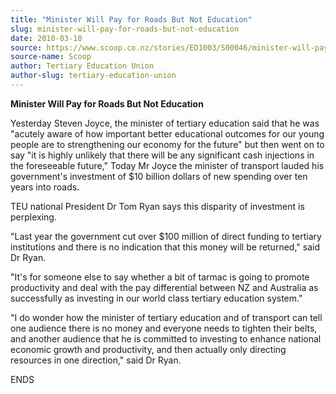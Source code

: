 ```yaml
---
title: "Minister Will Pay for Roads But Not Education"
slug: minister-will-pay-for-roads-but-not-education
date: 2010-03-10
source: https://www.scoop.co.nz/stories/ED1003/S00046/minister-will-pay-for-roads-but-not-education.htm
source-name: Scoop
author: Tertiary Education Union
author-slug: tertiary-education-union
---
```


<p><b>Minister Will Pay for Roads But Not
Education</b></p>

<p>Yesterday Steven Joyce, the minister of
tertiary education said that he was "acutely aware of how
important better educational outcomes for our young people
are to strengthening our economy for the future" but then
went on to say "it is highly unlikely that there will be any
significant cash injections in the foreseeable future,"
Today Mr Joyce the minister of transport lauded his
government's investment of $10 billion dollars of new
spending over ten years into roads.<p>

<p>TEU national
President Dr Tom Ryan says this disparity of investment is
perplexing.<p>

<p>"Last year the government cut over $100
million of direct funding to tertiary institutions and there
is no indication that this money will be returned," said Dr
Ryan.</p>

<p>"It's for someone else to say whether a bit of
tarmac is going to promote productivity and deal with the
pay differential between NZ and Australia as successfully as
investing in our world class tertiary education system."<p>

<p>"I do wonder how the minister of tertiary education and
of transport can tell one audience there is no money and
everyone needs to tighten their belts, and another audience
that he is committed to investing to enhance national
economic growth and productivity, and then actually only
directing resources in one direction," said Dr
Ryan.</p>

<p>ENDS<br><p>

